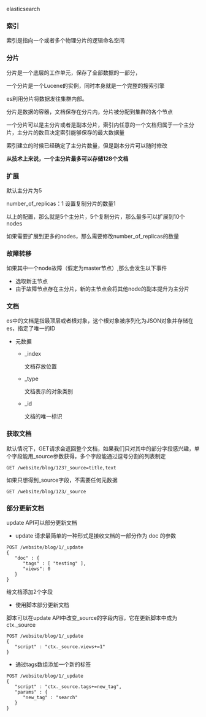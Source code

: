 elasticsearch

### 索引

索引是指向一个或者多个物理分片的逻辑命名空间

### 分片

分片是一个底层的工作单元，保存了全部数据的一部分，

一个分片是一个Lucene的实例，同时本身就是一个完整的搜索引擎

es利用分片将数据发往集群内部。

分片是数据的容器，文档保存在分片内，分片被分配到集群的各个节点

一个分片可以是主分片或者是副本分片，索引内任意的一个文档归属于一个主分片，主分片的数目决定索引能够保存的最大数据量

索引建立的时候已经确定了主分片数量，但是副本分片可以随时修改

**从技术上来说，一个主分片最多可以存储128个文档**


### 扩展

默认主分片为5

number_of_replicas：1 设置复制分片的数量1

以上的配置，那么就是5个主分片，5个复制分片，那么最多可以扩展到10个nodes

如果需要扩展到更多的nodes，那么需要修改number_of_replicas的数量


### 故障转移

如果其中一个node故障（假定为master节点）,那么会发生以下事件

+ 选取新主节点
+ 由于故障节点存在主分片，新的主节点会将其他node的副本提升为主分片

### 文档

es中的文档是指最顶层或者根对象，这个根对象被序列化为JSON对象并存储在es，指定了唯一的ID

* 元数据
   + _index

      文档存放位置
   + _type
 
      文档表示的对象类别
   + _id

      文档的唯一标识

### 获取文档

默认情况下，GET请求会返回整个文档，如果我们只对其中的部分字段感兴趣，单个字段能用_source参数获得，多个字段能通过逗号分割的列表制定

```
GET /website/blog/123?_source=title,text
```

如果只想得到_source字段，不需要任何元数据
```
GET /website/blog/123/_source
```

### 部分更新文档

update API可以部分更新文档

* update 请求最简单的一种形式是接收文档的一部分作为 doc 的参数

```
POST /website/blog/1/_update
{
   "doc" : {
      "tags" : [ "testing" ],
      "views": 0
   }
}
```

给文档添加2个字段

* 使用脚本部分更新文档

脚本可以在update API中改变_source的字段内容，它在更新脚本中成为ctx._source

```
POST /website/blog/1/_update
{
   "script" : "ctx._source.views+=1"
}
```

* 通过tags数组添加一个新的标签

```
POST /website/blog/1/_update
{
   "script" : "ctx._source.tags+=new_tag",
   "params" : {
      "new_tag" : "search"
   }
}
```















